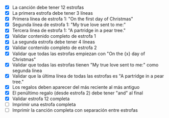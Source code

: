 - [x] La canción debe tener 12 estrofas
- [x] La primera estrofa debe tener 3 líneas
- [x] Primera línea de estrofa 1: "On the first day of Christmas"
- [x] Segunda línea de estrofa 1: "My true love sent to me:"
- [x] Tercera línea de estrofa 1: "A partridge in a pear tree."
- [x] Validar contenido completo de estrofa 1
- [x] La segunda estrofa debe tener 4 líneas
- [x] Validar contenido completo de estrofa 2
- [x] Validar que todas las estrofas empiezan con "On the {x} day of Christmas"
- [x] Validar que todas las estrofas tienen "My true love sent to me:" como segunda línea
- [x] Validar que la última línea de todas las estrofas es "A partridge in a pear tree."
- [x] Los regalos deben aparecer del más reciente al más antiguo
- [x] El penúltimo regalo (desde estrofa 2) debe tener "and" al final
- [x] Validar estrofa 12 completa
- [ ] Imprimir una estrofa completa
- [ ] Imprimir la canción completa con separación entre estrofas